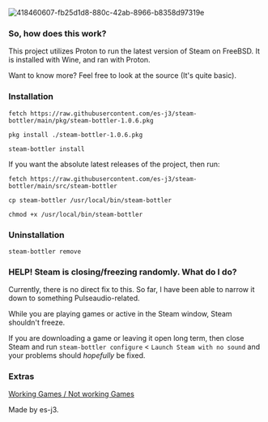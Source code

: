 ![418460607-fb25d1d8-880c-42ab-8966-b8358d97319e](https://github.com/user-attachments/assets/0f05916d-229c-4ae5-ad59-7f61fdc21fd1)
### So, how does this work?
This project utilizes Proton to run the latest version of Steam on FreeBSD. It is installed with Wine, and ran with Proton.

Want to know more? Feel free to look at the source (It's quite basic).
### Installation

```fetch https://raw.githubusercontent.com/es-j3/steam-bottler/main/pkg/steam-bottler-1.0.6.pkg```

```pkg install ./steam-bottler-1.0.6.pkg```

```steam-bottler install```

If you want the absolute latest releases of the project, then run:

```fetch https://raw.githubusercontent.com/es-j3/steam-bottler/main/src/steam-bottler```

```cp steam-bottler /usr/local/bin/steam-bottler```

```chmod +x /usr/local/bin/steam-bottler```

### Uninstallation
```steam-bottler remove```

### HELP! Steam is closing/freezing randomly. What do I do?
Currently, there is no direct fix to this. So far, I have been able to narrow it down to something Pulseaudio-related.

While you are playing games or active in the Steam window, Steam shouldn't freeze.

If you are downloading a game or leaving it open long term, then close Steam and run ```steam-bottler configure``` < ```Launch Steam with no sound``` and your problems should _hopefully_ be fixed.

### Extras
[Working Games / Not working Games](https://github.com/es-j3/steam-bottler/blob/main/docs/Verified-Games.md)

Made by es-j3.
